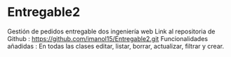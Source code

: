 # Entregable2
Gestión de pedidos entregable dos ingeniería web
Link al repositoria de Github : https://github.com/imanol15/Entregable2.git
Funcionalidades añadidas : En todas las clases editar, listar, borrar, actualizar, filtrar y crear.

